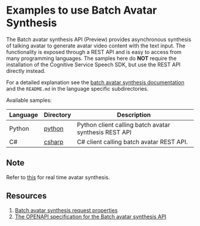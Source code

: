 # Examples to use Batch Avatar Synthesis

The Batch avatar synthesis API (Preview) provides asynchronous synthesis of talking avatar to generate avatar video content with the text input.
The functionality is exposed through a REST API and is easy to access from many programming languages. The samples here do **NOT** require the installation of the Cognitive Service Speech SDK, but use the REST API directly instead.

For a detailed explanation see the [batch avatar synthesis documentation](https://learn.microsoft.com/azure/ai-services/speech-service/text-to-speech-avatar/batch-synthesis-avatar) and the `README.md` in the language specific subdirectories.

Available samples:

| Language | Directory | Description |
| ---------- | -------- | ----------- |
| Python | [python](python) | Python client calling batch avatar synthesis REST API |
| C# | [csharp](csharp) | C# client calling batch avatar REST API. |

## Note

Refer to [this](../js/browser/avatar/README.md) for real time avatar synthesis.


## Resources

1. [Batch avatar synthesis request properties](https://learn.microsoft.com/azure/ai-services/speech-service/text-to-speech-avatar/batch-synthesis-avatar-properties)
2. [The OPENAPI specification for the Batch avatar synthesis API](https://github.com/Azure/azure-rest-api-specs/blob/main/specification/cognitiveservices/data-plane/Speech/BatchAvatar/stable/2024-08-01/batchavatar.json)
